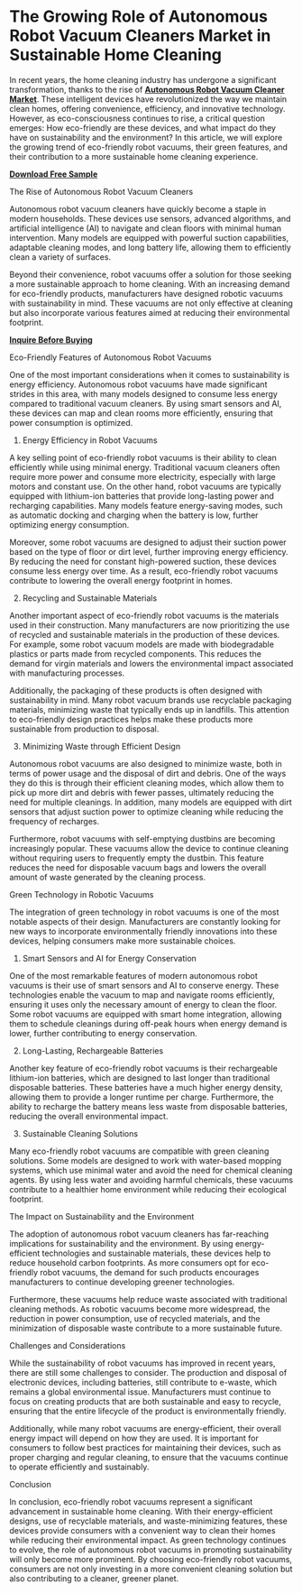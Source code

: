 # The Growing Role of Autonomous Robot Vacuum Cleaners Market in Sustainable Home Cleaning

In recent years, the home cleaning industry has undergone a significant transformation, thanks to the rise of **[Autonomous Robot Vacuum Cleaner Market](https://www.nextmsc.com/report/autonomous-robot-vacuum-cleaner-market-rc3016)**. These intelligent devices have revolutionized the way we maintain clean homes, offering convenience, efficiency, and innovative technology. However, as eco-consciousness continues to rise, a critical question emerges: How eco-friendly are these devices, and what impact do they have on sustainability and the environment? In this article, we will explore the growing trend of eco-friendly robot vacuums, their green features, and their contribution to a more sustainable home cleaning experience.

**[Download Free Sample](https://www.nextmsc.com/autonomous-robot-vacuum-cleaner-market-rc3016/request-sample)**

The Rise of Autonomous Robot Vacuum Cleaners

Autonomous robot vacuum cleaners have quickly become a staple in modern households. These devices use sensors, advanced algorithms, and artificial intelligence (AI) to navigate and clean floors with minimal human intervention. Many models are equipped with powerful suction capabilities, adaptable cleaning modes, and long battery life, allowing them to efficiently clean a variety of surfaces.

Beyond their convenience, robot vacuums offer a solution for those seeking a more sustainable approach to home cleaning. With an increasing demand for eco-friendly products, manufacturers have designed robotic vacuums with sustainability in mind. These vacuums are not only effective at cleaning but also incorporate various features aimed at reducing their environmental footprint.

**[Inquire Before Buying](https://www.nextmsc.com/autonomous-robot-vacuum-cleaner-market-rc3016/inquire-before-buying)**

Eco-Friendly Features of Autonomous Robot Vacuums

One of the most important considerations when it comes to sustainability is energy efficiency. Autonomous robot vacuums have made significant strides in this area, with many models designed to consume less energy compared to traditional vacuum cleaners. By using smart sensors and AI, these devices can map and clean rooms more efficiently, ensuring that power consumption is optimized.

1.	Energy Efficiency in Robot Vacuums

A key selling point of eco-friendly robot vacuums is their ability to clean efficiently while using minimal energy. Traditional vacuum cleaners often require more power and consume more electricity, especially with large motors and constant use. On the other hand, robot vacuums are typically equipped with lithium-ion batteries that provide long-lasting power and recharging capabilities. Many models feature energy-saving modes, such as automatic docking and charging when the battery is low, further optimizing energy consumption.

Moreover, some robot vacuums are designed to adjust their suction power based on the type of floor or dirt level, further improving energy efficiency. By reducing the need for constant high-powered suction, these devices consume less energy over time. As a result, eco-friendly robot vacuums contribute to lowering the overall energy footprint in homes.

2.	Recycling and Sustainable Materials

Another important aspect of eco-friendly robot vacuums is the materials used in their construction. Many manufacturers are now prioritizing the use of recycled and sustainable materials in the production of these devices. For example, some robot vacuum models are made with biodegradable plastics or parts made from recycled components. This reduces the demand for virgin materials and lowers the environmental impact associated with manufacturing processes.

Additionally, the packaging of these products is often designed with sustainability in mind. Many robot vacuum brands use recyclable packaging materials, minimizing waste that typically ends up in landfills. This attention to eco-friendly design practices helps make these products more sustainable from production to disposal.

3.	Minimizing Waste through Efficient Design

Autonomous robot vacuums are also designed to minimize waste, both in terms of power usage and the disposal of dirt and debris. One of the ways they do this is through their efficient cleaning modes, which allow them to pick up more dirt and debris with fewer passes, ultimately reducing the need for multiple cleanings. In addition, many models are equipped with dirt sensors that adjust suction power to optimize cleaning while reducing the frequency of recharges.

Furthermore, robot vacuums with self-emptying dustbins are becoming increasingly popular. These vacuums allow the device to continue cleaning without requiring users to frequently empty the dustbin. This feature reduces the need for disposable vacuum bags and lowers the overall amount of waste generated by the cleaning process.

Green Technology in Robotic Vacuums

The integration of green technology in robot vacuums is one of the most notable aspects of their design. Manufacturers are constantly looking for new ways to incorporate environmentally friendly innovations into these devices, helping consumers make more sustainable choices.

1.	Smart Sensors and AI for Energy Conservation

One of the most remarkable features of modern autonomous robot vacuums is their use of smart sensors and AI to conserve energy. These technologies enable the vacuum to map and navigate rooms efficiently, ensuring it uses only the necessary amount of energy to clean the floor. Some robot vacuums are equipped with smart home integration, allowing them to schedule cleanings during off-peak hours when energy demand is lower, further contributing to energy conservation.

2.	Long-Lasting, Rechargeable Batteries

Another key feature of eco-friendly robot vacuums is their rechargeable lithium-ion batteries, which are designed to last longer than traditional disposable batteries. These batteries have a much higher energy density, allowing them to provide a longer runtime per charge. Furthermore, the ability to recharge the battery means less waste from disposable batteries, reducing the overall environmental impact.

3.	Sustainable Cleaning Solutions

Many eco-friendly robot vacuums are compatible with green cleaning solutions. Some models are designed to work with water-based mopping systems, which use minimal water and avoid the need for chemical cleaning agents. By using less water and avoiding harmful chemicals, these vacuums contribute to a healthier home environment while reducing their ecological footprint.

The Impact on Sustainability and the Environment

The adoption of autonomous robot vacuum cleaners has far-reaching implications for sustainability and the environment. By using energy-efficient technologies and sustainable materials, these devices help to reduce household carbon footprints. As more consumers opt for eco-friendly robot vacuums, the demand for such products encourages manufacturers to continue developing greener technologies.

Furthermore, these vacuums help reduce waste associated with traditional cleaning methods. As robotic vacuums become more widespread, the reduction in power consumption, use of recycled materials, and the minimization of disposable waste contribute to a more sustainable future.

Challenges and Considerations

While the sustainability of robot vacuums has improved in recent years, there are still some challenges to consider. The production and disposal of electronic devices, including batteries, still contribute to e-waste, which remains a global environmental issue. Manufacturers must continue to focus on creating products that are both sustainable and easy to recycle, ensuring that the entire lifecycle of the product is environmentally friendly.

Additionally, while many robot vacuums are energy-efficient, their overall energy impact will depend on how they are used. It is important for consumers to follow best practices for maintaining their devices, such as proper charging and regular cleaning, to ensure that the vacuums continue to operate efficiently and sustainably.

Conclusion

In conclusion, eco-friendly robot vacuums represent a significant advancement in sustainable home cleaning. With their energy-efficient designs, use of recyclable materials, and waste-minimizing features, these devices provide consumers with a convenient way to clean their homes while reducing their environmental impact. As green technology continues to evolve, the role of autonomous robot vacuums in promoting sustainability will only become more prominent. By choosing eco-friendly robot vacuums, consumers are not only investing in a more convenient cleaning solution but also contributing to a cleaner, greener planet.

